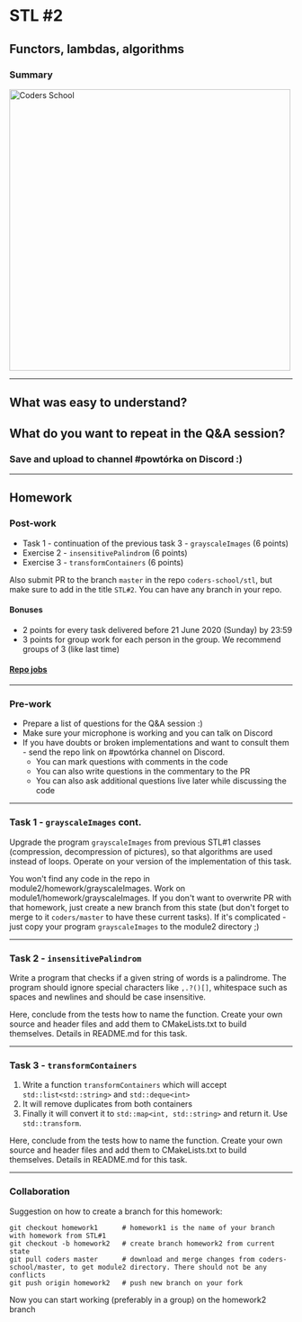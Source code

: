 <!-- .slide: data-background="#111111" -->

# STL #2

## Functors, lambdas, algorithms

### Summary

<a href="https://coders.school">
    <img width="500px" data-src="../coders_school_logo.png" src="../coders_school_logo.png" alt="Coders School" class="plain">
</a>

___

## What was easy to understand?

## What do you want to repeat in the Q&A session?
<!-- .element: class="fragment fade-in" -->

### Save and upload to channel #powtórka on Discord :)
<!-- .element: class="fragment fade-in" -->

___

## Homework

### Post-work

* Task 1 - continuation of the previous task 3 - `grayscaleImages` (6 points)
* Exercise 2 - `insensitivePalindrom` (6 points)
* Exercise 3 - `transformContainers` (6 points)

Also submit PR to the branch `master` in the repo `coders-school/stl`, but make sure to add in the title `STL#2`. You can have any branch in your repo.

#### Bonuses

* 2 points for every task delivered before 21 June 2020 (Sunday) by 23:59
* 3 points for group work for each person in the group. We recommend groups of 3 (like last time)

#### [Repo jobs](https://github.com/coders-school/stl/tree/master/module2/homework)

___

### Pre-work

* Prepare a list of questions for the Q&A session :)
* Make sure your microphone is working and you can talk on Discord
* If you have doubts or broken implementations and want to consult them - send the repo link on #powtórka channel on Discord.
  * You can mark questions with comments in the code
  * You can also write questions in the commentary to the PR
  * You can also ask additional questions live later while discussing the code

___

### Task 1 - `grayscaleImages` cont.

Upgrade the program `grayscaleImages` from previous STL#1 classes (compression, decompression of pictures), so that algorithms are used instead of loops. Operate on your version of the implementation of this task.

You won't find any code in the repo in module2/homework/grayscaleImages. Work on module1/homework/grayscaleImages. If you don't want to overwrite PR with that homework, just create a new branch from this state (but don't forget to merge to it `coders/master` to have these current tasks). If it's complicated - just copy your program `grayscaleImages` to the module2 directory ;)

___

### Task 2 - `insensitivePalindrom`

Write a program that checks if a given string of words is a palindrome. The program should ignore special characters like `,.?()[]`, whitespace such as spaces and newlines and should be case insensitive.

Here, conclude from the tests how to name the function. Create your own source and header files and add them to CMakeLists.txt to build themselves. Details in README.md for this task.

___

### Task 3 - `transformContainers`

1. Write a function `transformContainers` which will accept `std::list<std::string>` and `std::deque<int>`
2. It will remove duplicates from both containers
3. Finally it will convert it to `std::map<int, std::string>` and return it. Use `std::transform`.

Here, conclude from the tests how to name the function. Create your own source and header files and add them to CMakeLists.txt to build themselves. Details in README.md for this task.

___

### Collaboration

Suggestion on how to create a branch for this homework:

```git
git checkout homework1      # homework1 is the name of your branch with homework from STL#1
git checkout -b homework2   # create branch homework2 from current state
git pull coders master      # download and merge changes from coders-school/master, to get module2 directory. There should not be any conflicts
git push origin homework2   # push new branch on your fork
```

Now you can start working (preferably in a group) on the homework2 branch
